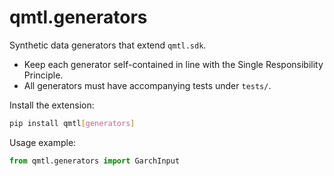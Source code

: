 # qmtl.generators

Synthetic data generators that extend `qmtl.sdk`.

- Keep each generator self-contained in line with the Single Responsibility Principle.
- All generators must have accompanying tests under `tests/`.

Install the extension:

```bash
pip install qmtl[generators]
```

Usage example:

```python
from qmtl.generators import GarchInput
```

